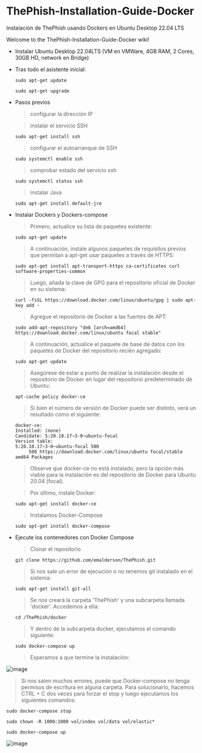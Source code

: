 # ThePhish-Installation-Guide-Docker
Instalación de ThePhish usando Dockers en Ubuntu Desktop 22.04 LTS

Welcome to the ThePhish-Installation-Guide-Docker wiki!

* Instalar Ubuntu Desktop 22.04LTS (VM en VMWare, 4GB RAM, 2 Cores, 30GB HD, network en Bridge)
* Tras todo el asistente inicial:
  ```shell
  sudo apt-get update 
  ```
  ```shell
  sudo apt-get upgrade
  ```
* Pasos previos

  > configurar la dirección IP 

  > instalar el servicio SSH 

  ```shell
  sudo apt-get install ssh
  ```

  > configurar el autoarranque de SSH

  ```shell
  sudo systemctl enable ssh
  ```

  > comprobar estado del servicio ssh

  ```shell
  sudo systemctl status ssh
  ```

  > instalar Java
  ```shell
  sudo apt-get install default-jre
  ```

* Instalar Dockers y Dockers-compose

  > Primero, actualice su lista de paquetes existente:
    
  ```shell
  sudo apt-get update
  ```
    
  > A continuación, instale algunos paquetes de requisitos previos que permitan a apt-get usar paquetes a través de HTTPS:
     
  ```shell
  sudo apt-get install apt-transport-https ca-certificates curl software-properties-common
  ```
      
  > Luego, añada la clave de GPG para el repositorio oficial de Docker en su sistema:
    
  ```shell
  curl -fsSL https://download.docker.com/linux/ubuntu/gpg | sudo apt-key add -
   ```
      
    > Agregue el repositorio de Docker a las fuentes de APT:
    > 
    ```shell
    sudo add-apt-repository "deb [arch=amd64] https://download.docker.com/linux/ubuntu focal stable"
     ```
     
    > A continuación, actualice el paquete de base de datos con los paquetes de Docker del repositorio recién agregado:
    > 
    ```shell
    sudo apt-get update
     ```
     
    > Asegúrese de estar a punto de realizar la instalación desde el repositorio de Docker en lugar del repositorio predeterminado de Ubuntu:
    > 
    ```shell
    apt-cache policy docker-ce
     ```
     
    > Si bien el número de versión de Docker puede ser distinto, verá un resultado como el siguiente:
     
    ```
    docker-ce:
    Installed: (none)
    Candidate: 5:20.10.17~3-0~ubuntu-focal
    Version table:
    5:20.10.17~3-0~ubuntu-focal 500
         500 https://download.docker.com/linux/ubuntu focal/stable amd64 Packages
    ```
    
    > Observe que docker-ce no está instalado, pero la opción más viable para la instalación es del repositorio de Docker para Ubuntu 20.04 (focal).
    
    > Por último, instale Docker:
    
    ```shell
    sudo apt-get install docker-ce
    ```
      
    > Instalamos Docker-Compose
    
    ```shell
    sudo apt-get install docker-compose
    ```

* Ejecute los contenedores con Docker Compose
   
   > Clonar el repositorio
   
   ```shell
   git clone https://github.com/emalderson/ThePhish.git
    ```

   > Si nos sale un error de ejecución o no tenemos git instalado en el sistema:

   ```shell
   sudo apt-get install git-all
   ```
 
   > Se nos creará la carpeta 'ThePhish' y una subcarpeta llamada 'docker'. Accedemos a ella:
   ```shell
   cd /ThePhish/docker
   ```

   > Y dentro de la subcarpeta docker, ejecutamos el comando siguiente:
   ```shell
   sudo docker-compose up
   ```

   > Esperamos a que termine la instalación:

![image](https://user-images.githubusercontent.com/20743678/181035255-03b6db11-52a4-47df-8666-8d8bb79a6331.png)

   > Si nos salen muchos errores, puede que Docker-compose no tenga permisos de escritura en alguna carpeta. Para solucionarlo, hacemos CTRL + C dos veces para forzar el stop y luego ejecutamos los siguientes comandos:
   
   ```shell
   sudo docker-compose stop
   ```
   
   ```shell
   sudo chown -R 1000:1000 vol/index vol/data vol/elastic*
   ```
   
   ```shell
   sudo docker-compose up
   ```
  

![image](https://user-images.githubusercontent.com/20743678/181040161-78dfabc5-8d05-4cca-8c66-fd8cab779a1c.png)


